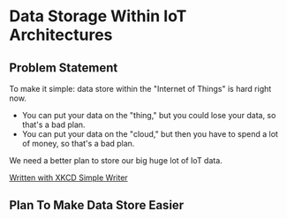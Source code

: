 

# Data Storage Within IoT Architectures

## Problem Statement

To make it simple: data store within the "Internet of Things" is hard right now.  

* You can put your data on the "thing," but you could lose your data, so that's a bad plan.
* You can put your data on the "cloud," but then you have to spend a lot of money, so that's a bad plan.

We need a better plan to store our big huge lot of IoT data.

[Written with XKCD Simple Writer](http://xkcd.com/simplewriter/)

## Plan To Make Data Store Easier

